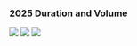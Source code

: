 ### 2025 Duration and Volume

<img src="https://lh3.googleusercontent.com/d/11g-I1EZtlgFBsh8IvE5kfQnm1-Q398Fv">
<img src="https://lh3.googleusercontent.com/d/117parBhMY-M9Hnw9qOIXdnRwokE1yIdj">
<img src="https://lh3.googleusercontent.com/d/1kK6-8APNGP-VhnhZ12axl6ka1fkxyMoA">

<script>
  // Add a timestamp to all image URLs that use Google Drive links
  document.querySelectorAll('img').forEach((img) => {
    const src = img.src;

    // Check if the src is a Google Drive image URL
    if (src.includes('lh3.googleusercontent.com')) {
      const timestampedSrc = `${src}?t=${Date.now()}`;
      img.src = timestampedSrc; // Update the src attribute with a timestamp
    }
  });
</script>
